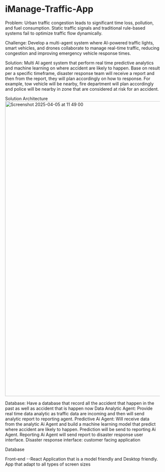 # iManage-Traffic-App

Problem:
Urban traffic congestion leads to significant time loss, pollution, and fuel consumption. Static
traffic signals and traditional rule-based systems fail to optimize traffic flow dynamically.

Challenge:
Develop a multi-agent system where AI-powered traffic lights, smart vehicles, and drones
collaborate to manage real-time traffic, reducing congestion and improving emergency vehicle
response times.


Solution:
Multi AI agent system that perform real time predictive analytics and machine learning on where accident are likely to happen. Base on result per a specific timeframe, disaster response team will receive a report and then from the report, they will  plan accordingly on how to response. For example, tow vehicle will be nearby, fire department will plan accordingly and police will be nearby in zone that are considered at risk for an accident.


Solution Architecture
<img width="957" alt="Screenshot 2025-04-05 at 11 49 00" src="https://github.com/user-attachments/assets/1d07a7f6-65c7-48fd-8409-85794b33bf3d" />

Database: Have a database that record all the accident that happen in the past as well as accident that is happen now
Data Analytic Agent: Provide real time data analytic as traffic data are incoming and then will send analytic report to reporting agent.
Predictive Ai Agent: Will receive data from the analytic Ai Agent and build a machine learning model that predict where accident are likely to happen. Prediction will be send to reporting Ai Agent.
Reporting Ai Agent will send report to disaster response user interface.
Disaster response interface: customer facing application 

Database

Front-end
--React Application that is a model friendly and Desktop friendly. App that adapt to all types of screen sizes